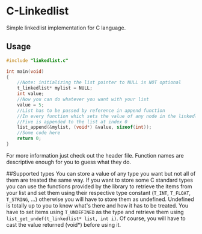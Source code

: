 C-Linkedlist
============

Simple linkedlist implementation for C language.

## Usage
```c
#include "linkedlist.c"

int main(void)
{
	//Note: initializing the list pointer to NULL is NOT optional
	t_linkedlist* mylist = NULL;
	int value;
	//Now you can do whatever you want with your list
	value = 5;
	//List has to be passed by reference in append function
	//In every function which sets the value of any node in the linkedlist, the value has to be a void* (so it can be a value of any type)
	//Five is appended to the list at index 0
	list_append(&mylist, (void*) &value, sizeof(int));
	//Some code here
	return 0;
}
```
For more information just check out the header file. Function names are descriptive enough for you to guess what they do.

##Supported types
You can store a value of any type you want but not all of them are treated the same way. If you want to store some C standard types you can use the functions provided by the library to retrieve the items from your list and set them using their respective type constant (`T_INT`, `T_FLOAT`, `T_STRING`, …) otherwise you will have to store them as undefined. Undefined is totally up to you to know what's there and how it has to be treated. You have to set items using `T_UNDEFINED` as the type and retrieve them using `list_get_undef(t_linkedlist* list, int i)`. Of course, you will have to cast the value returned (void*) before using it.
